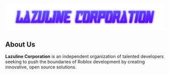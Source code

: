 <p align="center">
  <img src="header.png" alt="LAZULINE CORPORATION">
</p>

## About Us

**Lazuline Corporation** is an independent organization of talented developers seeking to push the boundaries of Roblox development by creating innovative, open source solutions.
